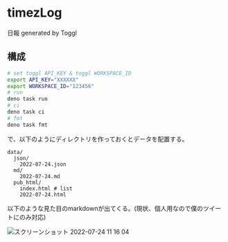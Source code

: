 # timezLog

日報 generated by Toggl

## 構成

```sh
# set toggl API_KEY & toggl WORKSPACE_ID
export API_KEY="XXXXXX"
export WORKSPACE_ID="123456"
# run
deno task run
# ci
deno task ci
# fmt
deno task fmt
```

で、以下のようにディレクトリを作っておくとデータを配置する。

```text
data/
  json/
    2022-07-24.json
  md/
    2022-07-24.md
  pub_html/
    index.html # list
    2022-07-24.html
```

以下のような見た目のmarkdownが出てくる。(現状、個人用なので僕のツイートにのみ対応)

![スクリーンショット 2022-07-24 11 16 04](https://user-images.githubusercontent.com/31395466/180629373-f850028f-af72-47c6-aa80-a46e0d915ca3.png)
